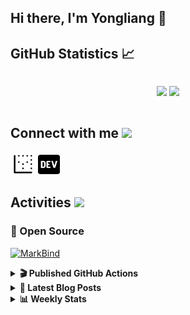 ## Hi there, I'm Yongliang 👋 

## GitHub Statistics :chart_with_upwards_trend:
<div align="center">
<div style="display: flex; align-items: center; justify-content: center;">

[![](https://github-readme-stats.vercel.app/api?username=tlylt&show_icons=true&theme=tokyonight&hide_border=true&locale=en)](https://github.com/tlylt)
[![](https://github-readme-streak-stats.herokuapp.com/?user=tlylt&theme=tokyonight&hide_border=true)](https://github.com/tlylt)
</div>
</div>

## Connect with me <img src="https://media.giphy.com/media/iY8CRBdQXODJSCERIr/giphy.gif" width="30px">

<a href="https://www.yongliangliu.com/" target="_blank"><img align="center" src="static/site-icon.png" alt="yongliangliu.com" height="40" width="40" /></a>
<a href="https://dev.to/tlylt" target="_blank"><img align="center" src="static/dev-badge.svg" alt="dev.to/tlylt" height="35" width="35" /></a>

## Activities <img src="https://media.giphy.com/media/WUlplcMpOCEmTGBtBW/giphy.gif" width="30">

### 🔭 Open Source

[![MarkBind](https://github-readme-stats.vercel.app/api/pin/?username=markbind&repo=markbind)](https://github.com/MarkBind/markbind)

<details>
<summary> <b>🎬 Published GitHub Actions </b> </summary>

[![install-graphviz](https://github-readme-stats.vercel.app/api/pin/?username=tlylt&repo=install-graphviz)](https://github.com/tlylt/install-graphviz)

[![reposense-action](https://github-readme-stats.vercel.app/api/pin/?username=tlylt&repo=reposense-action)](https://github.com/tlylt/reposense-action)

[![markbin-action](https://github-readme-stats.vercel.app/api/pin/?username=markbind&repo=markbind-action)](https://github.com/MarkBind/markbind-action)

</details>

<details>
<summary> <b>📕 Latest Blog Posts</b> </summary>

<!-- BLOG-POST-LIST:START -->
- [Crossing abstraction barrier between parent and child class](https://www.yongliangliu.com/blog/cross-abstraction-barrier-between-parent-child/)
- [Intermediate GitHub CI Workflow Walk Through](https://www.yongliangliu.com/blog/intermediate-github-ci-workflow-walk-through/)
- [RooFind](https://www.yongliangliu.com/blog/roofind/)
- [Prove that the problem of determining whether a graph is connected is evasive](https://www.yongliangliu.com/blog/prove-graph-check-connected-evasive/)
- [Prove that every sorting algorithm must make at least lg&lpar;n!&rpar; comparisons](https://www.yongliangliu.com/blog/prove-sorting-at-least-lgn/)
<!-- BLOG-POST-LIST:END -->

</details>

<details>
<summary> <b>📊 Weekly Stats</b> </summary>

<!--START_SECTION:waka-->
![Code Time](http://img.shields.io/badge/Code%20Time-0%20secs-blue)

**🐱 My GitHub Data** 

> 🏆 2,760 Contributions in the Year 2022
 > 
> 📦 275.7 kB Used in GitHub's Storage 
 > 
> 🚫 Not Opted to Hire
 > 
> 📜 111 Public Repositories 
 > 
> 🔑 15 Private Repositories  
 > 
**I'm an Early 🐤** 

```text
🌞 Morning    454 commits    ███████░░░░░░░░░░░░░░░░░░   27.94% 
🌆 Daytime    402 commits    ██████░░░░░░░░░░░░░░░░░░░   24.74% 
🌃 Evening    630 commits    █████████░░░░░░░░░░░░░░░░   38.77% 
🌙 Night      139 commits    ██░░░░░░░░░░░░░░░░░░░░░░░   8.55%

```
📅 **I'm Most Productive on Friday** 

```text
Monday       207 commits    ███░░░░░░░░░░░░░░░░░░░░░░   12.74% 
Tuesday      164 commits    ██░░░░░░░░░░░░░░░░░░░░░░░   10.09% 
Wednesday    237 commits    ███░░░░░░░░░░░░░░░░░░░░░░   14.58% 
Thursday     267 commits    ████░░░░░░░░░░░░░░░░░░░░░   16.43% 
Friday       291 commits    ████░░░░░░░░░░░░░░░░░░░░░   17.91% 
Saturday     226 commits    ███░░░░░░░░░░░░░░░░░░░░░░   13.91% 
Sunday       233 commits    ███░░░░░░░░░░░░░░░░░░░░░░   14.34%

```


📊 **This Week I Spent My Time On** 

```text
⌚︎ Time Zone: Asia/Singapore

💬 Programming Languages: 
Go                       1 hr 38 mins        ██████████████░░░░░░░░░░░   56.47% 
JSON                     45 mins             ██████░░░░░░░░░░░░░░░░░░░   26.04% 
Markdown                 28 mins             ████░░░░░░░░░░░░░░░░░░░░░   16.28% 
JavaScript               1 min               ░░░░░░░░░░░░░░░░░░░░░░░░░   1.09% 
Git Config               0 secs              ░░░░░░░░░░░░░░░░░░░░░░░░░   0.11%

```


 Last Updated on 13/05/2022 00:46:25 UTC
<!--END_SECTION:waka-->

</details>